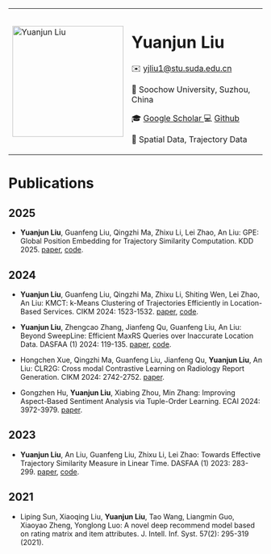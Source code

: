 
<html>
<table style="margin-left: auto; margin-right: auto;">
<tr><td>
    <img src="https://avatars.githubusercontent.com/u/18240596?v=4" alt="Yuanjun Liu" width="220" >
</td><td>
    <h1>Yuanjun  Liu</h1>
    <p>✉️ <a href="mailto:yjliu1@stu.suda.edu.cn">yjliu1@stu.suda.edu.cn</a></p>
    <p>📍 Soochow University, Suzhou, China</p>
    <p>🎓 <a href="https://scholar.google.com/citations?user=q_7QyPoAAAAJ">Google Scholar </a> 💻 <a href="https://github.com/yuanjun-liu">Github</a></p>
    <p>🌟 Spatial Data, Trajectory Data</p>
</td></tr>
</table>
</html>


# Publications

## 2025

- <b>Yuanjun Liu</b>, Guanfeng Liu, Qingzhi Ma, Zhixu Li, Lei Zhao, An Liu: GPE: Global Position Embedding for Trajectory Similarity Computation. KDD 2025. <a href="https://doi.org/10.1145/3711896.3736986">paper</a>, <a href="https://github.com/yuanjun-liu/GPE">code</a>.

## 2024

- <b>Yuanjun Liu</b>, Guanfeng Liu, Qingzhi Ma, Zhixu Li, Shiting Wen, Lei Zhao, An Liu: KMCT: k-Means Clustering of Trajectories Efficiently in Location-Based Services. CIKM 2024: 1523-1532. <a href="https://dl.acm.org/doi/10.1145/3627673.3679848">paper</a>, <a href="https://github.com/yuanjun-liu/KMCT">code</a>.

- <b>Yuanjun Liu</b>, Zhengcao Zhang, Jianfeng Qu, Guanfeng Liu, An Liu: Beyond SweepLine: Efficient MaxRS Queries over Inaccurate Location Data. DASFAA (1) 2024: 119-135. <a href="https://link.springer.com/chapter/10.1007/978-981-97-5552-3_8">paper</a>, <a href="https://github.com/yuanjun-liu/QMax">code</a>.

- Hongchen Xue, Qingzhi Ma, Guanfeng Liu, Jianfeng Qu, <b>Yuanjun Liu</b>, An Liu: CLR2G: Cross modal Contrastive Learning on Radiology Report Generation. CIKM 2024: 2742-2752. <a href="https://dl.acm.org/doi/abs/10.1145/3627673.3679668">paper</a>.

- Gongzhen Hu, <b>Yuanjun Liu</b>, Xiabing Zhou, Min Zhang: Improving Aspect-Based Sentiment Analysis via Tuple-Order Learning. ECAI 2024: 3972-3979. <a href="https://ebooks.iospress.nl/pdf/doi/10.3233/FAIA240963">paper</a>.

## 2023

- <b>Yuanjun Liu</b>, An Liu, Guanfeng Liu, Zhixu Li, Lei Zhao: Towards Effective Trajectory Similarity Measure in Linear Time. DASFAA (1) 2023: 283-299. <a href="https://link.springer.com/chapter/10.1007/978-3-031-30637-2_19">paper</a>, <a href="https://github.com/yuanjun-liu/ITS">code</a>.

## 2021

- Liping Sun, Xiaoqing Liu, <b>Yuanjun Liu</b>, Tao Wang, Liangmin Guo, Xiaoyao Zheng, Yonglong Luo: A novel deep recommend model based on rating matrix and item attributes. J. Intell. Inf. Syst. 57(2): 295-319 (2021).

